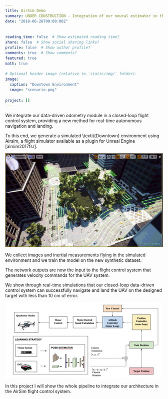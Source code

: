 ```yaml
---
title: AirSim Demo 
summary: UNDER CONSTRUCTION - Integration of our neural estimator in the closed-loop flight control system of Airsim 
date: "2018-06-28T00:00:00Z"


reading_time: false  # Show estimated reading time?
share: false  # Show social sharing links?
profile: false  # Show author profile?
comments: true  # Show comments?
featured: true
math: true

# Optional header image (relative to `static/img/` folder).
image: 
  caption: "Downtown Environment"
  image: "scenario.png"

project: []
---
```


We integrate our data-driven odometry module in a closed-loop flight control system, providing a new method for real-time autonomous navigation and landing. 

To this end, we generate a simulated \textit{Downtown} environment using Airsim, a flight simulator available as a plugin for Unreal Engine [airsim2017fsr]. 

![png](./sgscenario.png)

We collect images and inertial measurements flying in the simulated environment and we train the model on the new synthetic dataset. 

The network outputs are now the input to the flight control system that generates velocity commands for the UAV system. 

We show through real-time simulations that our closed-loop data-driven control system can successfully navigate and land the UAV on the designed target with less than $10$ cm of error.

![png](./controlsys.png)

In this project I will show the whole pipeline to integrate our architecture in the AirSim flight control system. 

